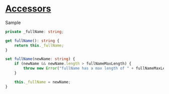 # [Accessors](https://www.typescriptlang.org/docs/handbook/classes.html#accessors)

Sample

```typescript
private _fullName: string;

get fullName(): string {
    return this._fullName;
}

set fullName(newName: string) {
    if (newName && newName.length > fullNameMaxLength) {
        throw new Error("fullName has a max length of " + fullNameMaxLength);
    }

    this._fullName = newName;
}
```
